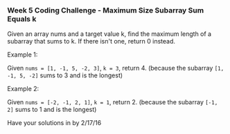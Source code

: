 ### Week 5 Coding Challenge - Maximum Size Subarray Sum Equals k

Given an array nums and a target value k, find the maximum length of a subarray that sums to k. If there isn't one, return 0 instead.

Example 1:

Given `nums = [1, -1, 5, -2, 3]`, `k = 3`,
return 4. (because the subarray `[1, -1, 5, -2]` sums to 3 and is the longest)

Example 2:

Given `nums = [-2, -1, 2, 1]`, `k = 1`,
return 2. (because the subarray `[-1, 2]` sums to 1 and is the longest)

Have your solutions in by 2/17/16
